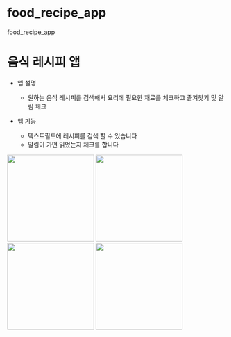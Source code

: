 # food_recipe_app

food_recipe_app

# 음식 레시피 앱

- 앱 설명

  - 원하는 음식 레시피를 검색해서 요리에 필요한 재료를 체크하고 즐겨찾기 및 알림 체크

- 앱 기능
  - 텍스트필드에 레시피를 검색 할 수 있습니다
  - 알림이 가면 읽었는지 체크를 합니다

<img src="https://github.com/user-attachments/assets/f43f64af-9949-4969-a7ca-ed134db77c79" width="200" /> <img src="https://github.com/user-attachments/assets/5d06234c-fb82-4d9e-b72a-7a704994d0d0" width="200" />  <img src="https://github.com/user-attachments/assets/3d618464-7446-4545-9598-e6dcade491dc" width="200" />  <img src="https://github.com/user-attachments/assets/da5cafc2-c8ec-48fb-9e09-b13aa9a311c6" width="200" />
